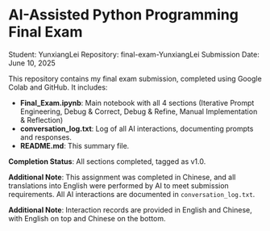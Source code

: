 # AI-Assisted Python Programming Final Exam
Student: YunxiangLei
Repository: final-exam-YunxiangLei
Submission Date: June 10, 2025

This repository contains my final exam submission, completed using Google Colab and GitHub. It includes:
- **Final_Exam.ipynb**: Main notebook with all 4 sections (Iterative Prompt Engineering, Debug & Correct, Debug & Refine, Manual Implementation & Reflection)
- **conversation_log.txt**: Log of all AI interactions, documenting prompts and responses.
- **README.md**: This summary file.

**Completion Status**: All sections completed, tagged as v1.0.

**Additional Note**: This assignment was completed in Chinese, and all translations into English were performed by AI to meet submission requirements. All AI interactions are documented in `conversation_log.txt`.

**Additional Note**: Interaction records are provided in English and Chinese, with English on top and Chinese on the bottom.
